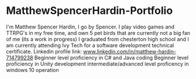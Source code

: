 # MatthewSpencerHardin-Portfolio
I'm Matthew Spencer Hardin, I go by Spencer.
I play video games and TTRPG's in my free time, and own 5 pet birds that are currently not a big fan of me (its a work in progress)
I graduated from chesterton high school and I am currently attending Ivy Tech for a software development technical certificate.
Linkedin profile link: www.linkedin.com/in/matthew-hardin-714799238
Beginner level proficiency in C# and Java coding
Beginner level proficiency in Unity development
intermediate/advanced level proficency in windows 10 operation
